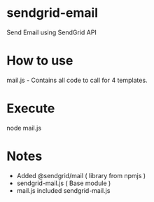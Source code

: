 # sendgrid-email
Send Email using SendGrid API

# How to use
mail.js - Contains all code to call for 4 templates.

# Execute
node mail.js 

# Notes
* Added @sendgrid/mail ( library from npmjs )
* sendgrid-mail.js ( Base module )
* mail.js included sendgrid-mail.js
